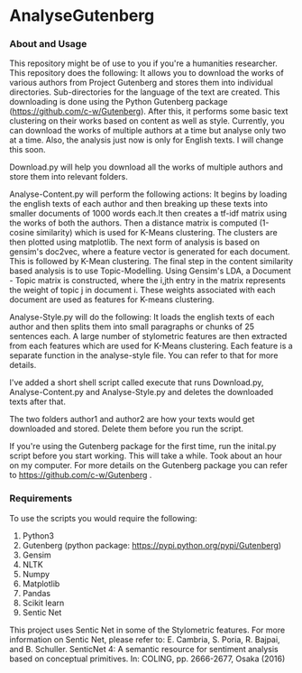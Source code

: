 # AnalyseGutenberg

### About and Usage
This repository might be of use to you if you're a humanities researcher. This repository does the following:
It allows you to download the works of various authors from Project Gutenberg and stores them into individual directories. Sub-directories for the language of the text are created. This downloading is done using the Python Gutenberg package (https://github.com/c-w/Gutenberg). After this, it performs some basic text clustering on their works based on content as well as style. Currently, you can download the works of multiple authors at a time but analyse only two at a time. Also, the analysis just now is only for English texts. I will change this soon. 

Download.py will help you download all the works of multiple authors and store them into relevant folders. 

Analyse-Content.py will perform the following actions:
It begins by loading the english texts of each author and then breaking up these texts into smaller documents of 1000 words each.It then creates a tf-idf matrix using the works of both the authors. Then a distance matrix is computed (1-cosine similarity) which is used for K-Means clustering. The clusters are then plotted using matplotlib. The next form of analysis is based on gensim's doc2vec, where a feature vector is generated for each document. This is followed by K-Mean clustering. The final step in the content similarity based analysis is to use Topic-Modelling. Using Gensim's LDA, a Document - Topic matrix is constructed, where the i,jth entry in the matrix represents the weight of topic j in document i. These weights associated with each document are used as features for K-means clustering. 

Analyse-Style.py will do the following: It loads the english texts of each author and then splits them into small paragraphs or chunks of 25 sentences each. A large number of stylometric features are then extracted from each features which are used for K-Means clustering. Each feature is a separate function in the analyse-style file. You can refer to that for more details. 

I've added a short shell script called execute that runs Download.py, Analyse-Content.py and Analyse-Style.py and deletes the downloaded texts after that. 

The two folders author1 and author2 are how your texts would get downloaded and stored. Delete them before you run the script. 

If you're using the Gutenberg package for the first time, run the inital.py script before you start working. This will take a while. Took about an hour on my computer. For more details on the Gutenberg package you can refer to https://github.com/c-w/Gutenberg .

###  Requirements
To use the scripts you would require the following:
1. Python3
2. Gutenberg (python package: https://pypi.python.org/pypi/Gutenberg)
3. Gensim
4. NLTK
5. Numpy
6. Matplotlib
7. Pandas
8. Scikit learn 
9. Sentic Net

This project uses Sentic Net in some of the Stylometric features. For more information on Sentic Net, please refer to: 
E. Cambria, S. Poria, R. Bajpai, and B. Schuller. SenticNet 4: A semantic resource for sentiment analysis based on conceptual primitives. In: COLING, pp. 2666-2677, Osaka (2016)
